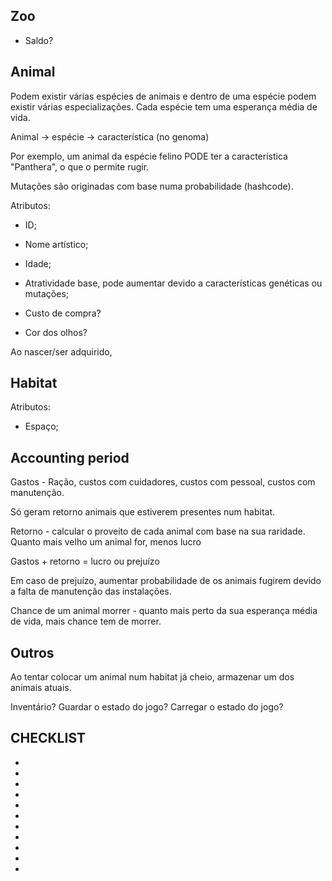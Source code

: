 ## Zoo

- Saldo?

## Animal

Podem existir várias espécies de animais e dentro de uma espécie podem existir várias especializações.
Cada espécie tem uma esperança média de vida.

Animal -> espécie -> característica (no genoma)

Por exemplo, um animal da espécie felino PODE ter a característica "Panthera", o que o permite rugir.

Mutações são originadas com base numa probabilidade (hashcode).

Atributos:

- ID;
- Nome artístico;
- Idade;
- Atratividade base, pode aumentar devido a características genéticas ou mutações;

- Custo de compra?
- Cor dos olhos?

Ao nascer/ser adquirido,

## Habitat

Atributos:

- Espaço;

## Accounting period

Gastos - Ração, custos com cuidadores, custos com pessoal, custos com manutenção.

Só geram retorno animais que estiverem presentes num habitat.

Retorno - calcular o proveito de cada animal com base na sua raridade. Quanto mais velho um animal for, menos lucro

Gastos + retorno = lucro ou prejuízo

Em caso de prejuízo, aumentar probabilidade de os animais fugirem devido a falta de manutenção das instalações.

Chance de um animal morrer - quanto mais perto da sua esperança média de vida, mais chance tem de morrer.

## Outros

Ao tentar colocar um animal num habitat já cheio, armazenar um dos animais atuais.

Inventário?
Guardar o estado do jogo?
Carregar o estado do jogo?

## CHECKLIST

-
-
-
-
-
-
-
-
-
-
-
